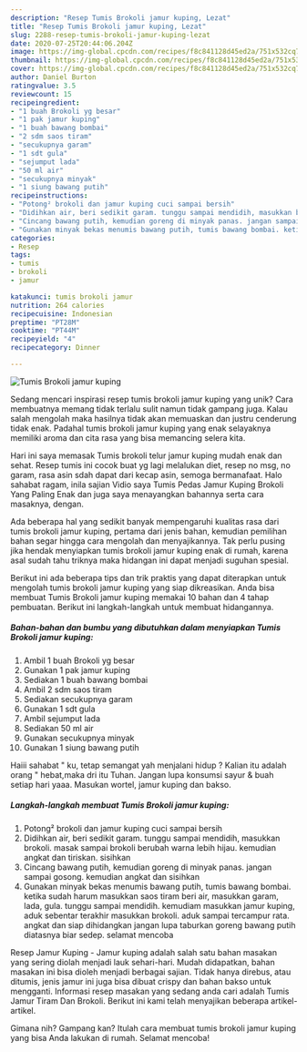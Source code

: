 ```yaml
---
description: "Resep Tumis Brokoli jamur kuping, Lezat"
title: "Resep Tumis Brokoli jamur kuping, Lezat"
slug: 2288-resep-tumis-brokoli-jamur-kuping-lezat
date: 2020-07-25T20:44:06.204Z
image: https://img-global.cpcdn.com/recipes/f8c841128d45ed2a/751x532cq70/tumis-brokoli-jamur-kuping-foto-resep-utama.jpg
thumbnail: https://img-global.cpcdn.com/recipes/f8c841128d45ed2a/751x532cq70/tumis-brokoli-jamur-kuping-foto-resep-utama.jpg
cover: https://img-global.cpcdn.com/recipes/f8c841128d45ed2a/751x532cq70/tumis-brokoli-jamur-kuping-foto-resep-utama.jpg
author: Daniel Burton
ratingvalue: 3.5
reviewcount: 15
recipeingredient:
- "1 buah Brokoli yg besar"
- "1 pak jamur kuping"
- "1 buah bawang bombai"
- "2 sdm saos tiram"
- "secukupnya garam"
- "1 sdt gula"
- "sejumput lada"
- "50 ml air"
- "secukupnya minyak"
- "1 siung bawang putih"
recipeinstructions:
- "Potong² brokoli dan jamur kuping cuci sampai bersih"
- "Didihkan air, beri sedikit garam. tunggu sampai mendidih, masukkan brokoli. masak sampai brokoli berubah warna lebih hijau. kemudian angkat dan tiriskan. sisihkan"
- "Cincang bawang putih, kemudian goreng di minyak panas. jangan sampai gosong. kemudian angkat dan sisihkan"
- "Gunakan minyak bekas menumis bawang putih, tumis bawang bombai. ketika sudah harum masukkan saos tiram beri air, masukkan garam, lada, gula. tunggu sampai mendidih. kemudiam masukkan jamur kuping, aduk sebentar terakhir masukkan brokoli. aduk sampai tercampur rata. angkat dan siap dihidangkan jangan lupa taburkan goreng bawang putih diatasnya biar sedep. selamat mencoba"
categories:
- Resep
tags:
- tumis
- brokoli
- jamur

katakunci: tumis brokoli jamur 
nutrition: 264 calories
recipecuisine: Indonesian
preptime: "PT28M"
cooktime: "PT44M"
recipeyield: "4"
recipecategory: Dinner

---
```



![Tumis Brokoli jamur kuping](https://img-global.cpcdn.com/recipes/f8c841128d45ed2a/751x532cq70/tumis-brokoli-jamur-kuping-foto-resep-utama.jpg)

Sedang mencari inspirasi resep tumis brokoli jamur kuping yang unik? Cara membuatnya memang tidak terlalu sulit namun tidak gampang juga. Kalau salah mengolah maka hasilnya tidak akan memuaskan dan justru cenderung tidak enak. Padahal tumis brokoli jamur kuping yang enak selayaknya memiliki aroma dan cita rasa yang bisa memancing selera kita.

Hari ini saya memasak Tumis brokoli telur jamur kuping mudah enak dan sehat. Resep tumis ini cocok buat yg lagi melalukan diet, resep no msg, no garam, rasa asin sdah dapat dari kecap asin, semoga bermanafaat. Halo sahabat ragam, inila sajian Vidio saya Tumis Pedas Jamur Kuping Brokoli Yang Paling Enak dan juga saya menayangkan bahannya serta cara masaknya, dengan.

Ada beberapa hal yang sedikit banyak mempengaruhi kualitas rasa dari tumis brokoli jamur kuping, pertama dari jenis bahan, kemudian pemilihan bahan segar hingga cara mengolah dan menyajikannya. Tak perlu pusing jika hendak menyiapkan tumis brokoli jamur kuping enak di rumah, karena asal sudah tahu triknya maka hidangan ini dapat menjadi suguhan spesial.


Berikut ini ada beberapa tips dan trik praktis yang dapat diterapkan untuk mengolah tumis brokoli jamur kuping yang siap dikreasikan. Anda bisa membuat Tumis Brokoli jamur kuping memakai 10 bahan dan 4 tahap pembuatan. Berikut ini langkah-langkah untuk membuat hidangannya.

<!--inarticleads1-->

##### Bahan-bahan dan bumbu yang dibutuhkan dalam menyiapkan Tumis Brokoli jamur kuping:

1. Ambil 1 buah Brokoli yg besar
1. Gunakan 1 pak jamur kuping
1. Sediakan 1 buah bawang bombai
1. Ambil 2 sdm saos tiram
1. Sediakan secukupnya garam
1. Gunakan 1 sdt gula
1. Ambil sejumput lada
1. Sediakan 50 ml air
1. Gunakan secukupnya minyak
1. Gunakan 1 siung bawang putih


Haiii sahabat &#34; ku, tetap semangat yah menjalani hidup ? Kalian itu adalah orang &#34; hebat,maka dri itu Tuhan. Jangan lupa konsumsi sayur &amp; buah setiap hari yaaa. Masukan wortel, jamur kuping dan bakso. 

<!--inarticleads2-->

##### Langkah-langkah membuat Tumis Brokoli jamur kuping:

1. Potong² brokoli dan jamur kuping cuci sampai bersih
1. Didihkan air, beri sedikit garam. tunggu sampai mendidih, masukkan brokoli. masak sampai brokoli berubah warna lebih hijau. kemudian angkat dan tiriskan. sisihkan
1. Cincang bawang putih, kemudian goreng di minyak panas. jangan sampai gosong. kemudian angkat dan sisihkan
1. Gunakan minyak bekas menumis bawang putih, tumis bawang bombai. ketika sudah harum masukkan saos tiram beri air, masukkan garam, lada, gula. tunggu sampai mendidih. kemudiam masukkan jamur kuping, aduk sebentar terakhir masukkan brokoli. aduk sampai tercampur rata. angkat dan siap dihidangkan jangan lupa taburkan goreng bawang putih diatasnya biar sedep. selamat mencoba


Resep Jamur Kuping - Jamur kuping adalah salah satu bahan masakan yang sering diolah menjadi lauk sehari-hari. Mudah didapatkan, bahan masakan ini bisa dioleh menjadi berbagai sajian. Tidak hanya direbus, atau ditumis, jenis jamur ini juga bisa dibuat crispy dan bahan bakso untuk mengganti. Informasi resep masakan yang sedang anda cari adalah Tumis Jamur Tiram Dan Brokoli. Berikut ini kami telah menyajikan beberapa artikel-artikel. 

Gimana nih? Gampang kan? Itulah cara membuat tumis brokoli jamur kuping yang bisa Anda lakukan di rumah. Selamat mencoba!
